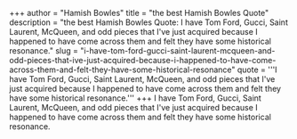 +++
author = "Hamish Bowles"
title = "the best Hamish Bowles Quote"
description = "the best Hamish Bowles Quote: I have Tom Ford, Gucci, Saint Laurent, McQueen, and odd pieces that I've just acquired because I happened to have come across them and felt they have some historical resonance."
slug = "i-have-tom-ford-gucci-saint-laurent-mcqueen-and-odd-pieces-that-ive-just-acquired-because-i-happened-to-have-come-across-them-and-felt-they-have-some-historical-resonance"
quote = '''I have Tom Ford, Gucci, Saint Laurent, McQueen, and odd pieces that I've just acquired because I happened to have come across them and felt they have some historical resonance.'''
+++
I have Tom Ford, Gucci, Saint Laurent, McQueen, and odd pieces that I've just acquired because I happened to have come across them and felt they have some historical resonance.
